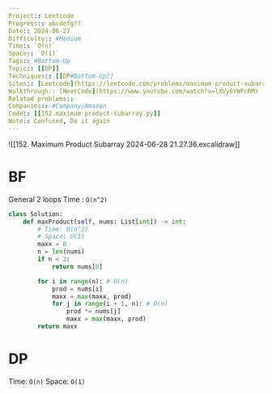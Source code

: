 ```yaml
---
Project:: Leetcode
Progress:: abcdefg??
Date:: 2024-06-27
Difficulty:: #Medium 
Time:: `O(n)`
Space:: `O(1)`
Tags:: #Bottom-Up 
Topic:: [[DP]]
Techniques:: [[DP#Bottom-Up]]
Sites:: [Leetcode](https://leetcode.com/problems/maximum-product-subarray/description/)
Walkthrough:: [NeetCode](https://www.youtube.com/watch?v=lXVy6YWFcRM)
Related problems:: 
Companies:: #Company/Amazon 
Code:: [[152.maximum-product-subarray.py]]
Note:: Confused, Do it again
---
```


![[152. Maximum Product Subarray 2024-06-28 21.27.36.excalidraw]]
# BF
General 2 loops
Time : `O(n^2)`
```python ans:10,13
class Solution:
    def maxProduct(self, nums: List[int]) -> int:
		# Time: O(n^2)
		# Space: O(1)
        maxx = 0
        n = len(nums)
        if n < 2:
            return nums[0]

        for i in range(n): # O(n)
            prod = nums[i]
            maxx = max(maxx, prod)
            for j in range(i + 1, n): # O(n)
                prod *= nums[j]
                maxx = max(maxx, prod)
        return maxx
```


# DP
Time: `O(n)`
Space: `O(1)`
